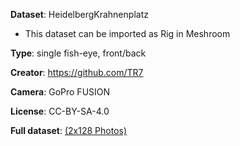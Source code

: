 
**Dataset**: HeidelbergKrahnenplatz

- This dataset can be imported as Rig in Meshroom

**Type**: single fish-eye, front/back

**Creator**: https://github.com/TR7

**Camera**: GoPro FUSION

**License**: CC-BY-SA-4.0

**Full dataset**: [(2x128 Photos)](http://hosting141203.a2e6d.netcup.net/Thomas/Scans/08/rig08_2x128Images_Outdoor_GPFUSION.zip)
